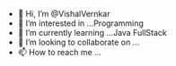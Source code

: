 - 👋 Hi, I’m @VishalVernkar
- 👀 I’m interested in ...Programming
- 🌱 I’m currently learning ...Java FullStack
- 💞️ I’m looking to collaborate on ...
- 📫 How to reach me ...

<!---
VishalVernkar/VishalVernkar is a ✨ special ✨ repository because its `README.md` (this file) appears on your GitHub profile.
You can click the Preview link to take a look at your changes.
--->
